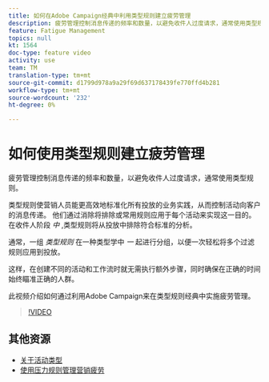 ```yaml
---
title: 如何在Adobe Campaign经典中利用类型规则建立疲劳管理
description: 疲劳管理控制消息传递的频率和数量，以避免收件人过度请求，通常使用类型规则。 此视频介绍如何通过利用Adobe Campaign来在类型规则经典中实施疲劳管理。
feature: Fatigue Management
topics: null
kt: 1564
doc-type: feature video
activity: use
team: TM
translation-type: tm+mt
source-git-commit: d1799d978a9a29f69d637178439fe770ffd4b281
workflow-type: tm+mt
source-wordcount: '232'
ht-degree: 0%

---
```



# 如何使用类型规则建立疲劳管理

疲劳管理控制消息传递的频率和数量，以避免收件人过度请求，通常使用类型规则。

类型规则使营销人员能更高效地标准化所有投放的业务实践，从而控制活动向客户的消息传递。 他们通过消除将排除或常用规则应用于每个活动来实现这一目的。 在收件人阶段 *中* ,类型规则将从投放中排除符合标准的分析。

通常，一组 *类型规则* 在一种类型学中 *一* 起进行分组，以便一次轻松将多个过滤规则应用到投放。

这样，在创建不同的活动和工作流时就无需执行额外步骤，同时确保在正确的时间始终瞄准正确的人群。

此视频介绍如何通过利用Adobe Campaign来在类型规则经典中实施疲劳管理。

>[!VIDEO](https://video.tv.adobe.com/v/25090?quality=12)

## 其他资源

* [关于活动类型](https://docs.adobe.com/content/help/en/campaign-classic/using/orchestrating-campaigns/campaign-optimization/about-campaign-typologies.html)
* [使用压力规则管理营销疲劳](https://docs.adobe.com/content/help/en/campaign-classic/using/orchestrating-campaigns/campaign-optimization/pressure-rules.html)

